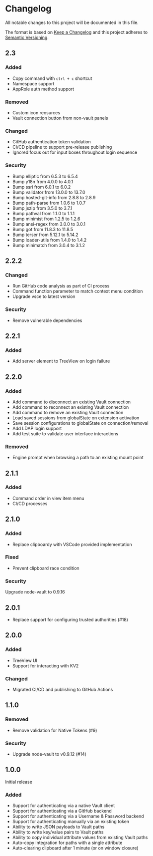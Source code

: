 # Changelog

All notable changes to this project will be documented in this file.

The format is based on [Keep a Changelog](http://keepachangelog.com/en/1.0.0/) and this project adheres to [Semantic Versioning](http://semver.org/spec/v2.0.0.html).

## 2.3

### Added
- Copy command with `ctrl + c` shortcut
- Namespace support
- AppRole auth method support

### Removed
- Custom icon reosurces
- Vault connection button from non-vault panels

### Changed
- GitHub authentication token validation
- CI/CD pipeline to support pre-release publishing
- Ignored focus out for input boxes throughout login sequence

### Security
- Bump elliptic from 6.5.3 to 6.5.4
- Bump y18n from 4.0.0 to 4.0.1
- Bump ssri from 6.0.1 to 6.0.2
- Bump validator from 13.0.0 to 13.7.0
- Bump hosted-git-info from 2.8.8 to 2.8.9
- Bump path-parse from 1.0.6 to 1.0.7
- Bump jszip from 3.5.0 to 3.7.1
- Bump pathval from 1.1.0 to 1.1.1
- Bump minimist from 1.2.5 to 1.2.6
- Bump ansi-regex from 3.0.0 to 3.0.1
- Bump got from 11.8.3 to 11.8.5
- Bump terser from 5.12.1 to 5.14.2
- Bump loader-utils from 1.4.0 to 1.4.2
- Bump minimatch from 3.0.4 to 3.1.2

## 2.2.2

### Changed
- Run GitHub code analysis as part of CI process
- Command function parameter to match context menu condition
- Upgrade vsce to latest version

### Security
- Remove vulnerable dependencies

## 2.2.1

### Added
- Add server element to TreeView on login failure

## 2.2.0

### Added
- Add command to disconnect an existing Vault connection
- Add command to reconnect an existing Vault connection
- Add command to remove an existing Vault connection
- Load saved sessions from globalState on extension activation
- Save session configurations to globalState on connection/removal
- Add LDAP login support
- Add test suite to validate user interface interactions

### Removed
- Engine prompt when browsing a path to an existing mount point

## 2.1.1

### Added
- Command order in view item menu
- CI/CD processes

## 2.1.0

### Added
- Replace clipboardy with VSCode provided implementation

### Fixed
- Prevent clipboard race condition

### Security
Upgrade node-vault to 0.9.16

## 2.0.1

- Replace support for configuring trusted authorities (#18)

## 2.0.0

### Added
- TreeView UI
- Support for interacting with KV2

### Changed
- Migrated CI/CD and publishing to GitHub Actions

## 1.1.0

### Removed
- Remove validation for Native Tokens (#9)

### Security
- Upgrade node-vault to v0.9.12 (#14)

## 1.0.0

Initial release

### Added
- Support for authenticating via a native Vault client
- Support for authenticating via a GitHub backend
- Support for authenticating via a Username & Password backend
- Support for authenticating manually via an existing token
- Ability to write JSON payloads to Vault paths
- Ability to write key/value pairs to Vault paths
- Ability to copy individual attribute values from existing Vault paths
- Auto-copy integration for paths with a single attribute
- Auto-clearing clipboard after 1 minute (or on window closure)
